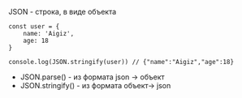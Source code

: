 

JSON - строка, в виде объекта
```
const user = {
    name: 'Aigiz',
    age: 18
}

console.log(JSON.stringify(user)) // {"name":"Aigiz","age":18}
```


- JSON.parse() - из формата json → объект
- JSON.stringify() - из формата объект→ json